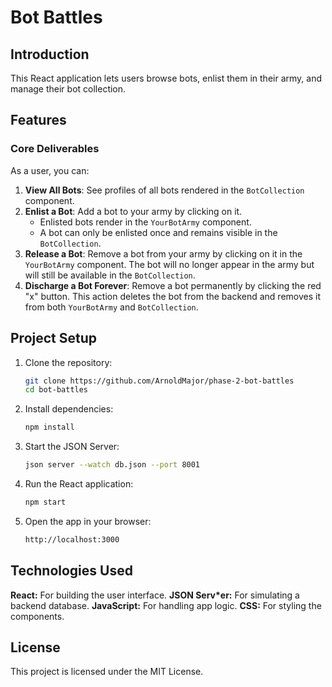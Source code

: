 # Bot Battles

## Introduction

This React application lets users browse bots, enlist them in their army, and manage their bot collection.

## Features

### Core Deliverables
As a user, you can:
1. **View All Bots**: See profiles of all bots rendered in the `BotCollection` component.
2. **Enlist a Bot**: Add a bot to your army by clicking on it. 
   - Enlisted bots render in the `YourBotArmy` component.
   - A bot can only be enlisted once and remains visible in the `BotCollection`.
3. **Release a Bot**: Remove a bot from your army by clicking on it in the `YourBotArmy` component. The bot will no longer appear in the army but will still be available in the `BotCollection`.
4. **Discharge a Bot Forever**: Remove a bot permanently by clicking the red "x" button. This action deletes the bot from the backend and removes it from both `YourBotArmy` and `BotCollection`.

## Project Setup

1. Clone the repository:
   ```bash
   git clone https://github.com/ArnoldMajor/phase-2-bot-battles
   cd bot-battles
    ```

2. Install dependencies:
    ``` bash
    npm install
    ```

3. Start the JSON Server:
    ``` bash
    json server --watch db.json --port 8001
    ```

4. Run the React application:
    ``` bash
    npm start
   ```

5. Open the app in your browser:
    ``` bash
    http://localhost:3000
   ```

## Technologies Used

**React:** For building the user interface.
**JSON Serv*er:** For simulating a backend database.
**JavaScript:** For handling app logic.
**CSS:** For styling the components.

## License

This project is licensed under the MIT License.
   
    
